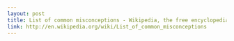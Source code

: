```yaml
---
layout: post
title: List of common misconceptions - Wikipedia, the free encyclopedia
link: http://en.wikipedia.org/wiki/List_of_common_misconceptions
---
```

